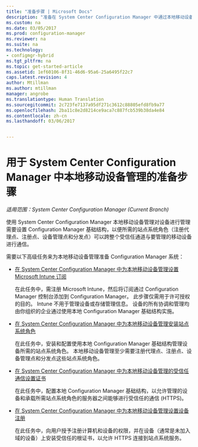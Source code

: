 ```yaml
---
title: "准备步骤 | Microsoft Docs"
description: "准备在 System Center Configuration Manager 中通过本地移动设备管理对设备进行管理。"
ms.custom: na
ms.date: 03/05/2017
ms.prod: configuration-manager
ms.reviewer: na
ms.suite: na
ms.technology:
- configmgr-hybrid
ms.tgt_pltfrm: na
ms.topic: get-started-article
ms.assetid: 1ef60106-8f31-46d6-95a6-25a6495f22c7
caps.latest.revision: 4
author: Mtillman
ms.author: mtillman
manager: angrobe
ms.translationtype: Human Translation
ms.sourcegitcommit: 2c723fe7137a95df271c3612c88805efd8fb9a77
ms.openlocfilehash: 2ba11c8e2d8214ce9aca7c887fcb539b38da4e84
ms.contentlocale: zh-cn
ms.lasthandoff: 03/06/2017


---
```

# <a name="preparation-steps-for-on-premises-mobile-device-management-in-system-center-configuration-manager"></a>用于 System Center Configuration Manager 中本地移动设备管理的准备步骤

*适用范围：System Center Configuration Manager (Current Branch)*

使用 System Center Configuration Manager 本地移动设备管理对设备进行管理需要设置 Configuration Manager 基础结构，以便所需的站点系统角色（注册代理点、注册点、设备管理点和分发点）可以跨整个受信任通道与要管理的移动设备进行通信。  

 需要以下高级任务来为本地移动设备管理准备 Configuration Manager 系统：  

-   [在 System Center Configuration Manager 中为本地移动设备管理设置 Microsoft Intune 订阅](../../mdm/get-started/set-up-intune-subscription-on-premises-mdm.md)  

     在此任务中，需注册 Microsoft Intune，然后将订阅通过 Configuration Manager 控制台添加到 Configuration Manager。 此步骤仅需用于许可授权的目的。 Intune 不用于管理设备或存储管理信息。 设备的所有协调和管理均由你组织的企业通过使用本地 Configuration Manager 基础结构实施。  

-   [在 System Center Configuration Manager 中为本地移动设备管理安装站点系统角色](../../mdm/get-started/install-site-system-roles-for-on-premises-mdm.md)  

     在此任务中，安装和配置使用本地 Configuration Manager 基础结构管理设备所需的站点系统角色。 本地移动设备管理至少需要注册代理点、注册点、设备管理点和分发点这些站点系统角色。  

-   [在 System Center Configuration Manager 中为本地移动设备管理的受信任通信设置证书](../../mdm/get-started/set-up-certificates-on-premises-mdm.md)  

     在此任务中，配置本地 Configuration Manager 基础结构，以允许管理的设备和承载所需站点系统角色的服务器之间能够进行受信任的通信 (HTTPS)。  

-   [在 System Center Configuration Manager 中为本地移动设备管理设置设备注册](../../mdm/get-started/set-up-device-enrollment-on-premises-mdm.md)  

     在此任务中，向用户授予注册计算机和设备的权限，并在设备（通常是未加入域的设备）上安装受信任的根证书，以允许 HTTPS 连接到站点系统服务。  

